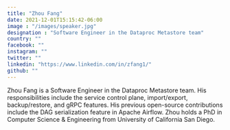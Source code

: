 ```yaml
---
title: "Zhou Fang"
date: 2021-12-01T15:15:42-06:00
image : "/images/speaker.jpg"
designation : "Software Engineer in the Dataproc Metastore team"
country: ""
facebook: ""
instagram: ""
twitter: ""
linkedin: "https://www.linkedin.com/in/zfang1/"
github: ""
---
```


Zhou Fang is a Software Engineer in the Dataproc Metastore team. His responsibilities include the service control plane, import/export, backup/restore, and gRPC features. His previous open-source contributions include the DAG serialization feature in Apache Airflow. Zhou holds a PhD in Computer Science & Engineering from University of California San Diego.

